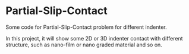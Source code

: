 # Partial-Slip-Contact
Some code for Partial-Slip-Contact problem for different indenter.

In this project, it will show some 2D or 3D indenter contact with different structure, such as nano-film or nano graded material and so on.

